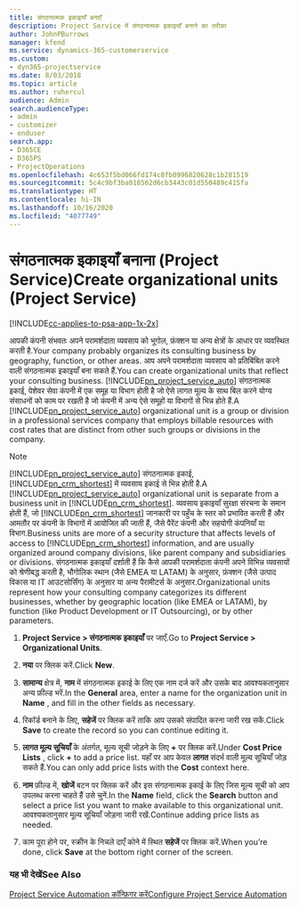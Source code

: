 ```yaml
---
title: संगठनात्मक इकाइयाँ बनाएँ
description: Project Service में संगठनात्मक इकाइयाँ बनाने का तरीका
author: JohnPBurrows
manager: kfend
ms.service: dynamics-365-customerservice
ms.custom:
- dyn365-projectservice
ms.date: 8/03/2018
ms.topic: article
ms.author: ruhercul
audience: Admin
search.audienceType:
- admin
- customizer
- enduser
search.app:
- D365CE
- D365PS
- ProjectOperations
ms.openlocfilehash: 4c653f5bd066fd174c8fb0996820628c1b281519
ms.sourcegitcommit: 5c4c9bf3ba018562d6cb3443c01d550489c415fa
ms.translationtype: HT
ms.contentlocale: hi-IN
ms.lasthandoff: 10/16/2020
ms.locfileid: "4077749"
---
```

# <a name="create-organizational-units-project-service"></a><span data-ttu-id="1a1af-103">संगठनात्मक इकाइयाँ बनाना (Project Service)</span><span class="sxs-lookup"><span data-stu-id="1a1af-103">Create organizational units (Project Service)</span></span>

[!INCLUDE[cc-applies-to-psa-app-1x-2x](../includes/cc-applies-to-psa-app-1x-2x.md)]

<span data-ttu-id="1a1af-104">आपकी कंपनी संभवतः अपने परामर्शदाता व्यवसाय को भूगोल, फ़ंक्शन या अन्य क्षेत्रों के आधार पर व्यवस्थित करती है.</span><span class="sxs-lookup"><span data-stu-id="1a1af-104">Your company probably organizes its consulting business by geography, function, or other areas.</span></span> <span data-ttu-id="1a1af-105">आप अपने परामर्शदाता व्यवसाय को प्रतिबिंबित करने वाली संगठनात्मक इकाइयाँ बना सकते हैं.</span><span class="sxs-lookup"><span data-stu-id="1a1af-105">You can create organizational units that reflect your consulting business.</span></span> <span data-ttu-id="1a1af-106">[!INCLUDE[pn_project_service_auto](../includes/pn-project-service-auto.md)] संगठनात्मक इकाई, पेशेवर सेवा कंपनी में एक समूह या विभाग होती है जो ऐसे लागत मूल्य के साथ बिल करने योग्य संसाधनों को काम पर रखती है जो कंपनी में अन्य ऐसे समूहों या विभागों से भिन्न होते हैं.</span><span class="sxs-lookup"><span data-stu-id="1a1af-106">A [!INCLUDE[pn_project_service_auto](../includes/pn-project-service-auto.md)] organizational unit is a group or division in a professional services company that employs billable resources with cost rates that are distinct from other such groups or divisions in the company.</span></span>  
  
> [!NOTE]
>  <span data-ttu-id="1a1af-107">[!INCLUDE[pn_project_service_auto](../includes/pn-project-service-auto.md)]  संगठनात्मक इकाई, [!INCLUDE[pn_crm_shortest](../includes/pn-crm-shortest.md)] में व्यवसाय इकाई से भिन्न होती है.</span><span class="sxs-lookup"><span data-stu-id="1a1af-107">A [!INCLUDE[pn_project_service_auto](../includes/pn-project-service-auto.md)] organizational unit is separate from a business unit in [!INCLUDE[pn_crm_shortest](../includes/pn-crm-shortest.md)].</span></span> <span data-ttu-id="1a1af-108">व्यवसाय इकाइयाँ सुरक्षा संरचना के समान होती हैं, जो [!INCLUDE[pn_crm_shortest](../includes/pn-crm-shortest.md)] जानकारी पर पहुँच के स्तर को प्रभावित करती हैं और आमतौर पर कंपनी के विभागों में आयोजित की जाती हैं, जैसे पैरेंट कंपनी और सहयोगी कंपनियाँ या विभाग.</span><span class="sxs-lookup"><span data-stu-id="1a1af-108">Business units are more of a security structure that affects levels of access to [!INCLUDE[pn_crm_shortest](../includes/pn-crm-shortest.md)] information, and are usually organized around company divisions, like parent company and subsidiaries or divisions.</span></span> <span data-ttu-id="1a1af-109">संगठनात्मक इकाइयाँ दर्शाती हैं कि कैसे आपकी परामर्शदाता कंपनी अपने विभिन्न व्यवसायों को श्रेणीबद्ध करती है, भौगोलिक स्थान (जैसे EMEA या LATAM) के अनुसार, फ़ंक्शन (जैसे उत्पाद विकास या IT आउटसोर्सिंग) के अनुसार या अन्य पैरामीटर्स के अनुसार.</span><span class="sxs-lookup"><span data-stu-id="1a1af-109">Organizational units represent how your consulting company categorizes its different businesses, whether by geographic location (like EMEA or LATAM), by function (like Product Development or IT Outsourcing), or by other parameters.</span></span>  
  
1.  <span data-ttu-id="1a1af-110">**Project Service > संगठनात्मक इकाइयाँ** पर जाएँ.</span><span class="sxs-lookup"><span data-stu-id="1a1af-110">Go to **Project Service > Organizational Units**.</span></span>  
  
2.  <span data-ttu-id="1a1af-111">**नया** पर क्लिक करें.</span><span class="sxs-lookup"><span data-stu-id="1a1af-111">Click **New**.</span></span>  
  
3.  <span data-ttu-id="1a1af-112">**सामान्य** क्षेत्र में, **नाम** में संगठनात्मक इकाई के लिए एक नाम दर्ज करें और उसके बाद आवश्यकतानुसार अन्य फ़ील्ड भरें.</span><span class="sxs-lookup"><span data-stu-id="1a1af-112">In the **General** area, enter a name for the organization unit in **Name** , and fill in the other fields as necessary.</span></span>  
  
4.  <span data-ttu-id="1a1af-113">रिकॉर्ड बनाने के लिए, **सहेजें** पर क्लिक करें ताकि आप उसको संपादित करना जारी रख सकें.</span><span class="sxs-lookup"><span data-stu-id="1a1af-113">Click **Save** to create the record so you can continue editing it.</span></span>  
  
5.  <span data-ttu-id="1a1af-114">**लागत मूल्य सूचियाँ** के अंतर्गत, मूल्य सूची जोड़ने के लिए **+** पर क्लिक करें.</span><span class="sxs-lookup"><span data-stu-id="1a1af-114">Under **Cost Price Lists** , click **+** to add a price list.</span></span> <span data-ttu-id="1a1af-115">यहाँ पर आप केवल **लागत** संदर्भ वाली मूल्य सूचियाँ जोड़ सकते हैं.</span><span class="sxs-lookup"><span data-stu-id="1a1af-115">You can only add price lists with the **Cost** context here.</span></span>  
  
6.  <span data-ttu-id="1a1af-116">**नाम** फ़ील्ड में, **खोजें** बटन पर क्लिक करें और इस संगठनात्मक इकाई के लिए जिस मूल्य सूची को आप उपलब्ध करना चाहते हैं उसे चुनें.</span><span class="sxs-lookup"><span data-stu-id="1a1af-116">In the **Name** field, click the **Search** button and select a price list you want to make available to this organizational unit.</span></span> <span data-ttu-id="1a1af-117">आवश्यकतानुसार मूल्य सूचियाँ जोड़ना जारी रखें.</span><span class="sxs-lookup"><span data-stu-id="1a1af-117">Continue adding price lists as needed.</span></span>  
  
7.  <span data-ttu-id="1a1af-118">काम पूरा होने पर, स्‍क्रीन के निचले दाएँ कोने में स्थित **सहेजें** पर क्लिक करें.</span><span class="sxs-lookup"><span data-stu-id="1a1af-118">When you’re done, click **Save** at the bottom right corner of the screen.</span></span>  
  
### <a name="see-also"></a><span data-ttu-id="1a1af-119">यह भी देखें</span><span class="sxs-lookup"><span data-stu-id="1a1af-119">See Also</span></span>  
 [<span data-ttu-id="1a1af-120">Project Service Automation कॉन्फ़िगर करें</span><span class="sxs-lookup"><span data-stu-id="1a1af-120">Configure Project Service Automation</span></span>](../psa/configure.md)

